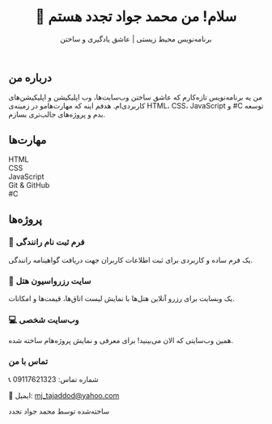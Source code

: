 
<body>

  <header>
    <h1>👋 سلام! من محمد جواد تجدد هستم</h1>
    <p>برنامه‌نویس محیط زیستی | عاشق یادگیری و ساختن</p>
  </header>

  <section>
    <h2>درباره من</h2>
    <p>
      من یه برنامه‌نویس تازه‌کارم که عاشق ساختن وب‌سایت‌ها، وب اپلیکیشن و اپلیکیشن‌های کاربردی‌ام.
      هدفم اینه که مهارت‌هامو در زمینه‌ی HTML، CSS، JavaScript و #C توسعه بدم و پروژه‌های جالب‌تری بسازم.
    </p>
  </section>

  <section>
    <h2>مهارت‌ها</h2>
    <div class="skills">
      <div class="card">HTML</div>
      <div class="card">CSS</div>
      <div class="card">JavaScript</div>
      <div class="card">Git & GitHub</div>
      <div class="card">#C</div>
    </div>
  </section>

  <section>
    <h2>پروژه‌ها</h2>
    <div class="projects">
      <div class="card">
        <h3>📝 فرم ثبت نام رانندگی</h3>
        <p>یک فرم ساده و کاربردی برای ثبت اطلاعات کاربران جهت دریافت گواهینامه رانندگی.</p>
      </div>
      <div class="card">
        <h3>🏨 سایت رزرواسیون هتل</h3>
        <p>یک وبسایت برای رزرو آنلاین هتل‌ها با نمایش لیست اتاق‌ها، قیمت‌ها و امکانات.</p>
      </div>
      <div class="card">
        <h3>💻 وب‌سایت شخصی</h3>
        <p>همین وب‌سایتی که الان می‌بینید! برای معرفی و نمایش پروژه‌هام ساخته شده.</p>
      </div>
    </div>
    <div class="card">
      <h3>تماس با من</h3>
      <p>📞 شماره تماس: 09117621323</p>
      <p>📧 ایمیل: <a href="mailto:mj_tajaddod@yahoo.com">mj_tajaddod@yahoo.com</a></p>
    </div>
 

  <footer>
    ساخته‌شده توسط محمد جواد تجدد
  </footer>


